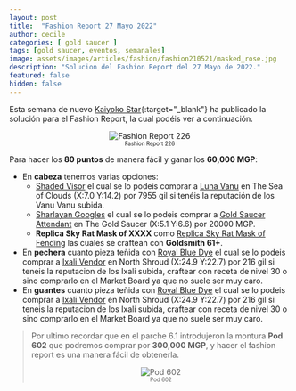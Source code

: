 ```yaml
---
layout: post
title:  "Fashion Report 27 Mayo 2022"
author: cecile
categories: [ gold saucer ]
tags: [gold saucer, eventos, semanales]
image: assets/images/articles/fashion/fashion210521/masked_rose.jpg
description: "Solucion del Fashion Report del 27 Mayo de 2022."
featured: false
hidden: false
---
```


Esta semana de nuevo [Kaiyoko Star](https://twitter.com/kaiyokostar){:target="_blank"} ha publicado la solución para el Fashion Report, la cual podéis ver a continuación.

<p align="center"><img src="{{ site.baseurl }}/assets/images/articles/fashion/fashion220527/freport_226.jpg" alt="Fashion Report 226">
<br/>
<sub><sup>Fashion Report 226</sup></sub></p>

Para hacer los **80 puntos** de manera fácil y ganar los **60,000 MGP**:

- En **cabeza** tenemos varias opciones:
    - <a href="https://eu.finalfantasyxiv.com/lodestone/playguide/db/item/cd8a8b04c61" class="eorzeadb_link" target="_blank">Shaded Visor</a> el cual se lo podeis comprar a <a href="https://eu.finalfantasyxiv.com/lodestone/playguide/db/shop/db55434d5e1/?item=cd8a8b04c61&type=gil" class="eorzeadb_link" target="_blank">Luna Vanu</a> en The Sea of Clouds (X:7.0 Y:14.2) por 7955 gil si tenéis la reputación de los Vanu Vanu subida.
    - <a href="https://eu.finalfantasyxiv.com/lodestone/playguide/db/item/0936d07bf5f/" class="eorzeadb_link" target="_blank">Sharlayan Googles</a> el cual se lo podeis comprar a <a href="https://eu.finalfantasyxiv.com/lodestone/playguide/db/shop/c644e9a1b2b/?item=0936d07bf5f&type=currency" class="eorzeadb_link" target="_blank">Gold Saucer Attendant</a> en The Gold Saucer (X:5.1 Y:6.6) por 20000 MGP.
    - **Replica Sky Rat Mask of XXXX** como <a href="https://eu.finalfantasyxiv.com/lodestone/playguide/db/recipe/5b5a6283997/" class="eorzeadb_link" target="_blank">Replica Sky Rat Mask of Fending</a> las cuales se craftean con **Goldsmith 61+**.
- En **pechera** cuanto pieza teñida con <a href="https://eu.finalfantasyxiv.com/lodestone/playguide/db/item/23edc014362/" class="eorzeadb_link" target="_blank">Royal Blue Dye</a> el cual se lo podeis comprar a <a href="https://eu.finalfantasyxiv.com/lodestone/playguide/db/shop/82cc59ae4c7/?item=73f7ac282d9&type=gil" class="eorzeadb_link" target="_blank">Ixali Vendor</a> en North Shroud (X:24.9 Y:22.7) por 216 gil si teneis la reputacion de los Ixali subida, craftear con receta de nivel 30 o sino comprarlo en el Market Board ya que no suele ser muy caro.
- En **guantes** cuanto pieza teñida con <a href="https://eu.finalfantasyxiv.com/lodestone/playguide/db/item/23edc014362/" class="eorzeadb_link" target="_blank">Royal Blue Dye</a> el cual se lo podeis comprar a <a href="https://eu.finalfantasyxiv.com/lodestone/playguide/db/shop/82cc59ae4c7/?item=73f7ac282d9&type=gil" class="eorzeadb_link" target="_blank">Ixali Vendor</a> en North Shroud (X:24.9 Y:22.7) por 216 gil si teneis la reputacion de los Ixali subida, craftear con receta de nivel 30 o sino comprarlo en el Market Board ya que no suele ser muy caro.
 

<blockquote>
Por ultimo recordar que en el parche 6.1 introdujeron la montura <b>Pod 602</b> que podremos comprar por <b>300,000 MGP</b>, y hacer el fashion report es una manera fácil de obtenerla.
<br/>
<p align="center">
    <img src="{{ site.baseurl }}/assets/images/articles/fashion/fashion220408/pod602.jpg" alt="Pod 602"/><br/>
    <sub><sup>Pod 602</sup></sub>
</p>
</blockquote>